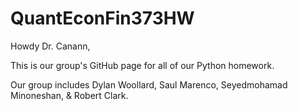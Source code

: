 # QuantEconFin373HW

Howdy Dr. Canann,

This is our group's GitHub page for all of our Python homework.

Our group includes Dylan Woollard, Saul Marenco, Seyedmohamad Minoneshan, & Robert Clark.
